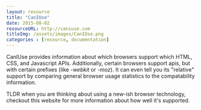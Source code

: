 ```yaml
---
layout: resource
title: "CanIUse"
date: 2015-08-02
resourceURL: http://caniuse.com
titleImg: /assets/images/CanIUse.png
categories : [resource, documentation] 
---
```


CanIUse provides information about which browsers support which HTML, CSS, and Javascript APIs. Additionally, certain browsers support apis, but with certain prefixes (like *-webkit* or *-moz*). It can even tell you its "relative" support by comparing general browser usage statistics to the compatability information.
    
TLDR when you are thinking about using a new-ish browser technology, checkout this website for more information about how well it's supported.